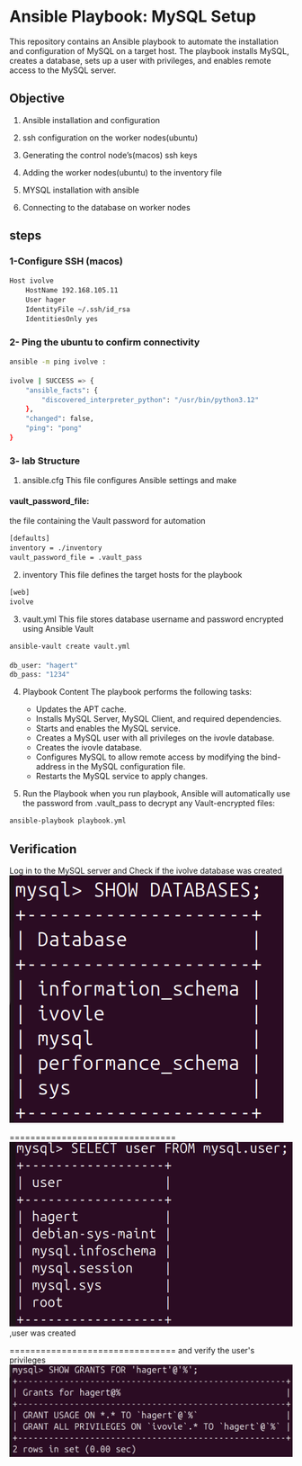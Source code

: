 # Ansible Playbook: MySQL Setup
This repository contains an Ansible playbook to automate the installation and configuration of MySQL on a target host. The playbook installs MySQL, creates a database, sets up a user with privileges, and enables remote access to the MySQL server.


## Objective

1. Ansible installation and configuration

2. ssh configuration on the worker nodes(ubuntu)

3. Generating the control node’s(macos) ssh keys

4. Adding the worker nodes(ubuntu) to the inventory file

5. MYSQL installation with ansible

6. Connecting to the database on worker nodes

## steps
### 1-Configure SSH (macos)
```bash
Host ivolve
    HostName 192.168.105.11
    User hager
    IdentityFile ~/.ssh/id_rsa
    IdentitiesOnly yes
```
### 2- Ping the ubuntu to confirm connectivity
```bash
ansible -m ping ivolve :

ivolve | SUCCESS => {
    "ansible_facts": {
        "discovered_interpreter_python": "/usr/bin/python3.12"
    },
    "changed": false,
    "ping": "pong"
}  
```
### 3- lab Structure 
1. ansible.cfg
This file configures Ansible settings and make 
#### vault_password_file: 
the file containing the Vault password for automation
```bash
[defaults]
inventory = ./inventory
vault_password_file = .vault_pass
```
2. inventory
This file defines the target hosts for the playbook
```bash
[web]
ivolve
```
3. vault.yml
This file stores  database username and password encrypted using Ansible Vault

```bash
ansible-vault create vault.yml

db_user: "hagert"
db_pass: "1234"
```
4. Playbook Content
The playbook performs the following tasks:
   - Updates the APT cache.
   - Installs MySQL Server, MySQL Client, and required dependencies.
   - Starts and enables the MySQL service. 
   - Creates a MySQL user with all privileges on the ivovle database.
   - Creates the ivovle database. 
   - Configures MySQL to allow remote access by modifying the bind-address  in the MySQL configuration file.
   - Restarts the MySQL service to apply changes.

5. Run the Playbook
when you run playbook, Ansible will automatically use the password from .vault_pass to decrypt any Vault-encrypted files:
```bash
ansible-playbook playbook.yml
```

## Verification
Log in to the MySQL server and Check if the ivolve database was created
![Alt text](assets/Screen2.png)

================================
![Alt text](assets/Screen3.png)
,user was created

================================
and verify the user's privileges
![Alt text](assets/Screen4.png)


